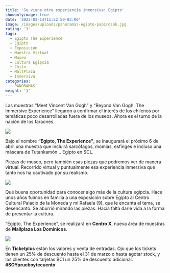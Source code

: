 ```yaml
---
title: 'Se viene otra experiencia inmersiva: Egipto'
showonlyimage: true
date: '2023-03-14T11:52:50-03:00'
image: /images/uploads/panoramas-egipto-papirosok.jpg
rating: '1'
tags:
  - Egipto The Experience
  - Egipto
  - Exposición
  - Muestra Virtual
  - Museo
  - Cultura Egipcia
  - Chile
  - MallPlaza
  - Inmersiva
categories:
  - PANORAMAS
weight: '1'
---
```

Las muestras “Meet Vincent Van Gogh” y “Beyond Van Gogh: The Immersive Experience” llegaron a confirmar el interés de los chilenos por temáticas poco desarrolladas fuera de los museos. Ahora es el turno de la nación de los faraones.

<!--more-->

![](/images/uploads/panoramas-egipto-papirosok.jpg)

Bajo el nombre **“Egipto, The Experience”**, se inaugurará el próximo 6 de abril una muestra que incluirá sarcófagos, momias, esfinges e incluso una máscara de Tutankamón… Egipto en SCL.

Piezas de museo, pero también esas piezas que podremos ver de manera virtual. Recorrido virtual y puntualmente esa experiencia inmersiva que tanto nos ha cautivado por su realismo.

![](/images/uploads/panoramas-egipto-sarco-fagook.jpg)

Qué buena oportunidad para conocer algo más de la cultura egipcia. Hace unos años fuimos en familia a una exposición sobre Egipto al Centro Cultural Palacio de la Moneda y mi Rafaela (9), que le encanta el tema, se desencantó. Se aburrió mirando las piezas. Hacía falta darle vida a la forma de presentar la cultura.

“Egipto, The Experience”, se realizará en **Centro X**, nueva área de muestras de **Mallplaza Los Dominicos**.

![](/images/uploads/panoramas-egipto-guardianesok.jpg)

En **Ticketplus** están los valores y venta de entradas. Ojo que los tickets tienen un 25% de descuento hasta el 31 de marzo o hasta agotar stock, y los clientes con tarjetas BCI un 25% de descuento adicional. **\#SOYprueboytecuento**
